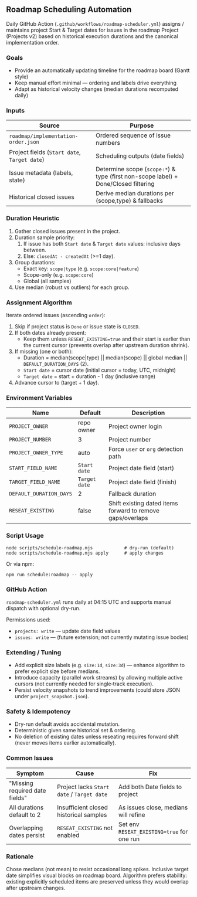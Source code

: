 ## Roadmap Scheduling Automation

Daily GitHub Action (`.github/workflows/roadmap-scheduler.yml`) assigns / maintains project Start & Target dates for issues in the roadmap Project (Projects v2) based on historical execution durations and the canonical implementation order.

### Goals
* Provide an automatically updating timeline for the roadmap board (Gantt style)
* Keep manual effort minimal — ordering and labels drive everything
* Adapt as historical velocity changes (median durations recomputed daily)

### Inputs
| Source | Purpose |
| ------ | ------- |
| `roadmap/implementation-order.json` | Ordered sequence of issue numbers |
| Project fields (`Start date`, `Target date`) | Scheduling outputs (date fields) |
| Issue metadata (labels, state) | Determine scope (`scope:*`) & type (first non-scope label) + Done/Closed filtering |
| Historical closed issues | Derive median durations per (scope,type) & fallbacks |

### Duration Heuristic
1. Gather closed issues present in the project.
2. Duration sample priority:
   1. If issue has both `Start date` & `Target date` values: inclusive days between.
   2. Else: `closedAt - createdAt` (>=1 day).
3. Group durations:
   * Exact key: `scope|type` (e.g. `scope:core|feature`)
   * Scope-only (e.g. `scope:core`)
   * Global (all samples)
4. Use median (robust vs outliers) for each group.

### Assignment Algorithm
Iterate ordered issues (ascending `order`):
1. Skip if project status is `Done` or issue state is `CLOSED`.
2. If both dates already present:
   * Keep them unless `RESEAT_EXISTING=true` and their start is earlier than the current cursor (prevents overlap after upstream duration shrink).
3. If missing (one or both):
   * Duration = median(scope|type) || median(scope) || global median || `DEFAULT_DURATION_DAYS` (2).
   * `Start date` = cursor date (initial cursor = today, UTC, midnight)
   * `Target date` = start + duration - 1 day (inclusive range)
4. Advance cursor to (target + 1 day).

### Environment Variables
| Name | Default | Description |
| ---- | ------- | ----------- |
| `PROJECT_OWNER` | repo owner | Project owner login |
| `PROJECT_NUMBER` | 3 | Project number |
| `PROJECT_OWNER_TYPE` | auto | Force `user` or `org` detection path |
| `START_FIELD_NAME` | `Start date` | Project date field (start) |
| `TARGET_FIELD_NAME` | `Target date` | Project date field (finish) |
| `DEFAULT_DURATION_DAYS` | 2 | Fallback duration |
| `RESEAT_EXISTING` | false | Shift existing dated items forward to remove gaps/overlaps |

### Script Usage
```
node scripts/schedule-roadmap.mjs            # dry-run (default)
node scripts/schedule-roadmap.mjs apply      # apply changes
```
Or via npm:
```
npm run schedule:roadmap -- apply
```

### GitHub Action
`roadmap-scheduler.yml` runs daily at 04:15 UTC and supports manual dispatch with optional dry-run.

Permissions used:
* `projects: write` — update date field values
* `issues: write` — (future extension; not currently mutating issue bodies)

### Extending / Tuning
* Add explicit size labels (e.g. `size:1d`, `size:3d`) — enhance algorithm to prefer explicit size before medians.
* Introduce capacity (parallel work streams) by allowing multiple active cursors (not currently needed for single‑track execution).
* Persist velocity snapshots to trend improvements (could store JSON under `project_snapshot.json`).

### Safety & Idempotency
* Dry-run default avoids accidental mutation.
* Deterministic given same historical set & ordering.
* No deletion of existing dates unless reseating requires forward shift (never moves items earlier automatically).

### Common Issues
| Symptom | Cause | Fix |
| ------- | ----- | --- |
| "Missing required date fields" | Project lacks `Start date` / `Target date` | Add both Date fields to project |
| All durations default to 2 | Insufficient closed historical samples | As issues close, medians will refine |
| Overlapping dates persist | `RESEAT_EXISTING` not enabled | Set env `RESEAT_EXISTING=true` for one run |

### Rationale
Chose medians (not mean) to resist occasional long spikes. Inclusive target date simplifies visual blocks on roadmap board. Algorithm prefers stability: existing explicitly scheduled items are preserved unless they would overlap after upstream changes.
